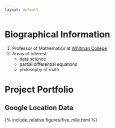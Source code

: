 ```yaml
---
layout: default
---
```


# Biographical Information
1. Professor of Mathematics at [Whitman College](https://www.whitman.edu)
1. Areas of interest:
	* data science
	* partial differential equations
	* philosophy of math

# Project Portfolio

## Google Location Data

{% include_relative figures/five_mile.html %}


